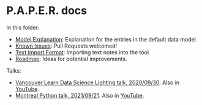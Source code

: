 # P.A.P.E.R. docs

In this folder:

* [Model Explanation](model_explanation.rst): Explanation for the entries in the default data model
* [Known Issues](known_issues.rst): Pull Requests welcomed!
* [Text Import Format](notes_import.rst): Importing text notes into the tool.
* [Roadmap](roadmap.rst): Ideas for potential improvements.

Talks:

* [Vancouver Learn Data Science Lighting talk, 2020/09/30](20200930_learnds_lighting.pdf). Also in [YouTube](https://www.youtube.com/watch?v=BQkll6pACKw).
* [Montreal Python talk, 2021/09/21](20210921_mtlpy.pdf). Also in [YouTube](https://youtu.be/PFPYqpDBgjg?t=3849).
